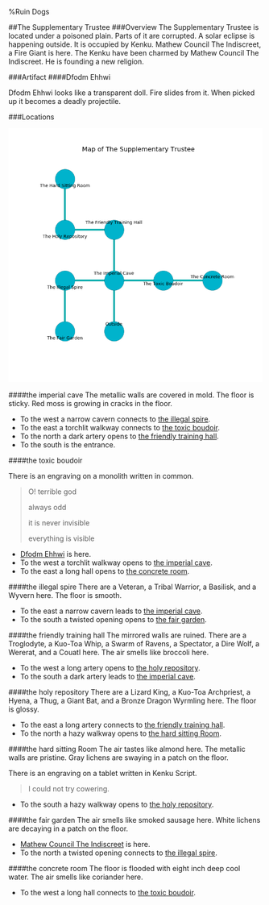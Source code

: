 %Ruin Dogs

##The Supplementary Trustee
###Overview
The Supplementary Trustee is located under a poisoned plain. Parts of it are corrupted. A solar eclipse is happening outside. It is occupied by Kenku. <a name="Mathew-Council-The-Indiscreet"></a>Mathew Council The Indiscreet, a Fire Giant is here. The Kenku have been charmed by Mathew Council The Indiscreet. He  is founding a new religion. 



###Artifact
####<a name="Dfodm-Ehhwi"></a>Dfodm Ehhwi


Dfodm Ehhwi looks like a transparent doll. Fire slides from it. When picked up it becomes a deadly projectile. 





###Locations


![](../v2/images/The-Supplementary-Trustee.png)

####<a name="the-imperial-cave"></a>the imperial cave
The metallic walls are covered in mold. The floor is sticky. Red moss is growing in cracks in the floor. 



* To the west a narrow cavern connects to [the illegal spire](#the-illegal-spire).
* To the east a torchlit walkway connects to [the toxic boudoir](#the-toxic-boudoir).
* To the north a dark artery opens to [the friendly training hall](#the-friendly-training-hall).
* To the south is the entrance.


####<a name="the-toxic-boudoir"></a>the toxic boudoir


There is an engraving on a monolith written in common. 

> O! terrible god
>
> always odd
>
> it is never invisible
>
> everything is visible
>


* [Dfodm Ehhwi](#Dfodm-Ehhwi) is here.
* To the west a torchlit walkway opens to [the imperial cave](#the-imperial-cave).
* To the east a long hall opens to [the concrete room](#the-concrete-room).


####<a name="the-illegal-spire"></a>the illegal spire
There are a Veteran, a Tribal Warrior, a Basilisk, and a Wyvern here. The floor is smooth. 



* To the east a narrow cavern leads to [the imperial cave](#the-imperial-cave).
* To the south a twisted opening opens to [the fair garden](#the-fair-garden).


####<a name="the-friendly-training-hall"></a>the friendly training hall
The mirrored walls are ruined. There are a Troglodyte, a Kuo-Toa Whip, a Swarm of Ravens, a Spectator, a Dire Wolf, a Wererat, and a Couatl here. The air smells like broccoli here. 



* To the west a long artery opens to [the holy repository](#the-holy-repository).
* To the south a dark artery leads to [the imperial cave](#the-imperial-cave).


####<a name="the-holy-repository"></a>the holy repository
There are a Lizard King, a Kuo-Toa Archpriest, a Hyena, a Thug, a Giant Bat, and a Bronze Dragon Wyrmling here. The floor is glossy. 



* To the east a long artery connects to [the friendly training hall](#the-friendly-training-hall).
* To the north a hazy walkway opens to [the hard sitting Room](#the-hard-sitting-Room).


####<a name="the-hard-sitting-Room"></a>the hard sitting Room
The air tastes like almond here. The metallic walls are pristine. Gray lichens are swaying in a patch on the floor. 

There is an engraving on a tablet written in Kenku Script. 

> I could not try cowering.
>


* To the south a hazy walkway opens to [the holy repository](#the-holy-repository).


####<a name="the-fair-garden"></a>the fair garden
The air smells like smoked sausage here. White lichens are decaying in a patch on the floor. 



* [Mathew Council The Indiscreet](#Mathew-Council-The-Indiscreet) is here.
* To the north a twisted opening connects to [the illegal spire](#the-illegal-spire).


####<a name="the-concrete-room"></a>the concrete room
The floor is flooded with eight inch deep cool water. The air smells like coriander here. 



* To the west a long hall connects to [the toxic boudoir](#the-toxic-boudoir).


